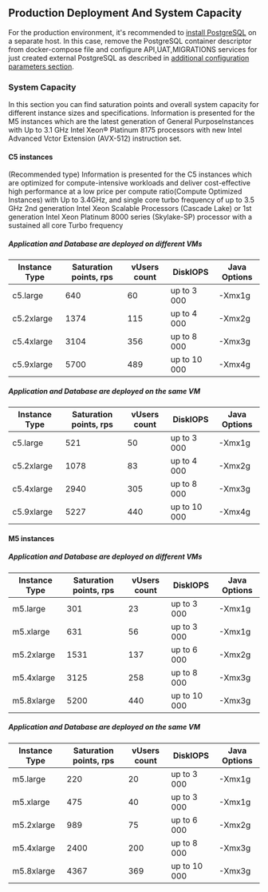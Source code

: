 ## Production Deployment And System Capacity
For the production environment, it's recommended to [install PostgreSQL](http://www.postgresqltutorial.com/install-postgresql/) on a separate host.
In this case, remove the PostgreSQL container descriptor from docker-compose file and configure API,UAT,MIGRATIONS services for just created
external PostgreSQL as described in [additional configuration parameters section](/docs/Additional-configuration-parameters).

### System Capacity
In this section you can find saturation points and overall system capacity for different instance sizes and specifications.
Information is presented for the M5 instances which are the latest generation of General PurposeInstances with Up to 3.1 GHz Intel Xeon® Platinum 8175 processors with new Intel Advanced Vctor Extension (AVX-512) instruction set.

#### C5 instances

(Recommended type) Information is presented for the С5 instances which are optimized for compute-intensive workloads and deliver cost-effective high performance at a low price per compute ratio(Compute Optimized Instances) with Up to 3.4GHz, and single core turbo frequency of up to 3.5 GHz 2nd generation Intel Xeon Scalable Processors (Cascade Lake) or 1st generation Intel Xeon Platinum 8000 series (Skylake-SP) processor with a sustained all core Turbo frequency

##### Application and Database are deployed on different VMs

| **Instance Type**  | **Saturation points, rps** | **vUsers count** | **DiskIOPS** | **Java Options**|
| ------------- | ------------- |------------- | ------------- | ------------- |
| c5.large | 640  | 60| up to 3 000 |-Xmx1g |
| c5.2xlarge  | 1374  | 115 | up to 4 000 |-Xmx2g |
| c5.4xlarge  | 3104   | 356 |up to 8 000 |-Xmx3g |
| c5.9xlarge  | 5700  | 489 |up to 10 000 |-Xmx4g |


##### Application and Database are deployed on the same VM

| **Instance Type**  | **Saturation points, rps** | **vUsers count** | **DiskIOPS** | **Java Options**|
| ------------- | ------------- |------------- | ------------- | ------------- |
| c5.large | 521  | 50| up to 3 000 |-Xmx1g |
| c5.2xlarge  | 1078 | 83 | up to 4 000 |-Xmx2g |
| c5.4xlarge  | 2940   | 305 |up to 8 000 |-Xmx3g |
| c5.9xlarge  | 5227  | 440 |up to 10 000 |-Xmx4g |

#### M5 instances
##### Application and Database are deployed on different VMs

| **Instance Type**  | **Saturation points, rps** | **vUsers count** | **DiskIOPS** | **Java Options**|
| ------------- | ------------- |------------- | ------------- | ------------- |
| m5.large | 301  | 23| up to 3 000 |-Xmx1g |
| m5.xlarge  | 631  | 56 | up to 3 000 |-Xmx1g |
| m5.2xlarge  | 1531   | 137 |up to 6 000 |-Xmx2g |
| m5.4xlarge  | 3125  | 258 |up to 8 000 |-Xmx3g |
| m5.8xlarge  | 5200  | 440 |up to 10 000 | -Xmx3g|

##### Application and Database are deployed on the same VM

| **Instance Type**  | **Saturation points, rps** | **vUsers count** | **DiskIOPS** | **Java Options**|
| ------------- | ------------- |------------- | ------------- | ------------- |
| m5.large | 220 | 20| up to 3 000 |-Xmx1g |
| m5.xlarge  | 475 | 40 | up to 3 000 |-Xmx1g |
| m5.2xlarge  | 989   | 75 |up to 6 000 |-Xmx2g |
| m5.4xlarge  | 2400  | 200 |up to 8 000 |-Xmx3g |
| m5.8xlarge  | 4367  | 369 |up to 10 000 | -Xmx3g|



